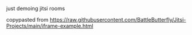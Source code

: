 just demoing jitsi rooms

copypasted from https://raw.githubusercontent.com/BattleButterfly/Jitsi-Projects/main/iframe-example.html
